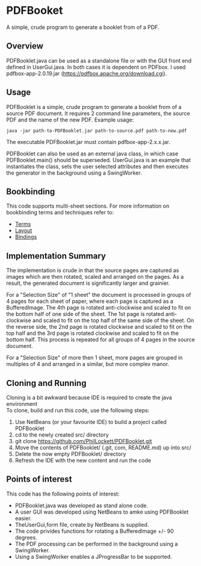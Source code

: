 # PDFBooket

A simple, crude program to generate a booklet from of a PDF.

## Overview

PDFBooklet.java can be used as a standalone file or with the GUI front end 
defined in UserGui.java. In both cases it is dependent on PDFbox. I used 
pdfbox-app-2.0.19.jar (https://pdfbox.apache.org/download.cgi).

## Usage

PDFBooklet is a simple, crude program to generate a booklet from of a source 
PDF document. It requires 2 command line parameters, the source PDF and the 
name of the new PDF. Example usage:

    java -jar path-to-PDFBooklet.jar path-to-source.pdf path-to-new.pdf

The executable PDFBooklet.jar must contain pdfbox-app-2.x.x.jar.

PDFBooklet can also be used as an external java class, in which case 
PDFBooklet.main() should be superseded. UserGui.java is an example that 
instantiates the class, sets the user selected attributes and then executes 
the generator in the background using a SwingWorker.

## Bookbinding

This code supports multi-sheet sections. For more information on bookbinding 
terms and techniques refer to:
 * [Terms](https://en.wikipedia.org/wiki/Bookbinding#Terms_and_techniques)
 * [Layout](https://www.formaxprinting.com/blog/2016/11/booklet-layout-how-to-arrange-the-pages-of-a-saddle-stitched-booklet/)
 * [Bindings](https://www.studentbookbinding.co.uk/blog/how-to-set-up-pagination-section-sewn-bindings)


## Implementation Summary

The implementation is crude in that the source pages are captured as images 
which are then rotated, scaled and arranged on the pages. As a result, the 
generated document is significantly larger and grainier.

For a "Selection Size" of "1 sheet" the document is processed in groups of 4 
pages for each sheet of paper, where each page is captured as a BufferedImage. 
The 4th page is rotated anti-clockwise and scaled to fit on the bottom half of 
one side of the sheet. The 1st page is rotated anti-clockwise and scaled to 
fit on the top half of the same side of the sheet. On the reverse side, the 
2nd page is rotated clockwise and scaled to fit on the top half and the 3rd 
page is rotated clockwise and scaled to fit on the bottom half. This process 
is repeated for all groups of 4 pages in the source document.

For a "Selection Size" of more then 1 sheet, more pages are grouped in 
multiples of 4 and arranged in a similar, but more complex manor.

## Cloning and Running

Cloning is a bit awkward because IDE is required to create the java 
environment  
To clone, build and run this code, use the following steps:

  1. Use NetBeans (or your favourite IDE) to build a project called PDFBooklet
  2. cd to the newly created src/ directory
  3. git clone https://github.com/PhilLockett/PDFBooklet.git
  4. Move the contents of PDFBooklet/ (.git, com, README.md) up into src/
  5. Delete the now empty PDFBooklet/ directory
  4. Refresh the IDE with the new content and run the code

## Points of interest

This code has the following points of interest:

  * PDFBooklet.java was developed as stand alone code.
  * A user GUI was developed using NetBeans to amke using PDFBooklet easier.
  * TheUserGui,form file, create by NetBeans is supplied.
  * The code privides functions for rotating a BufferedImage +/- 90 degrees.
  * The PDF processing can be performed in the background using a SwingWorker.
  * Using a SwingWorker enables a JProgressBar to be supported.
